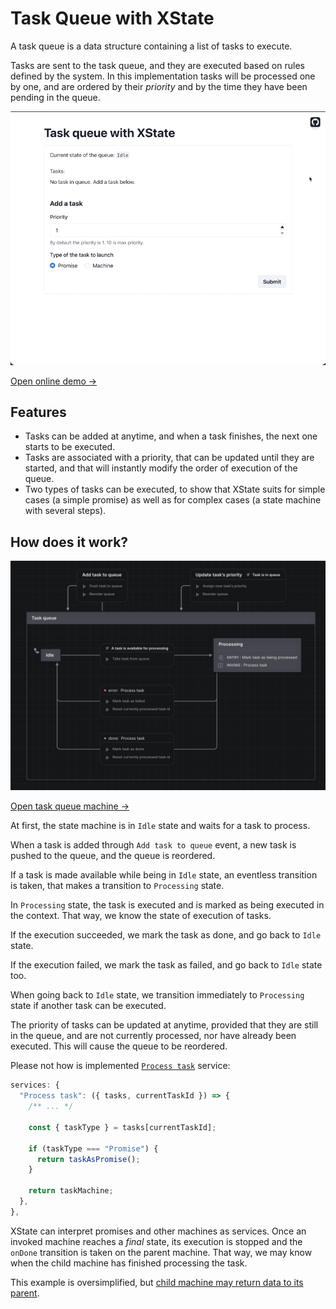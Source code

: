 # Task Queue with XState

A task queue is a data structure containing a list of tasks to execute.

Tasks are sent to the task queue, and they are executed based on rules defined by the system. In this implementation tasks will be processed one by one, and are ordered by their *priority* and by the time they have been pending in the queue.

![Demonstration of the task queue](demo.gif)

[Open online demo →](https://xstate-task-queue.netlify.app)

## Features

- Tasks can be added at anytime, and when a task finishes, the next one starts to be executed.
- Tasks are associated with a priority, that can be updated until they are started, and that will instantly modify the order of execution of the queue.
- Two types of tasks can be executed, to show that XState suits for simple cases (a simple promise) as well as for complex cases (a state machine with several steps).

## How does it work?

![Screenshot of task queue machine](machine.png)

[Open task queue machine →](./machines/taskQueue.ts)

At first, the state machine is in `Idle` state and waits for a task to process.

When a task is added through `Add task to queue` event, a new task is pushed to the queue, and the queue is reordered.

If a task is made available while being in `Idle` state, an eventless transition is taken, that makes a transition to `Processing` state.

In `Processing` state, the task is executed and is marked as being executed in the context. That way, we know the state of execution of tasks.

If the execution succeeded, we mark the task as done, and go back to `Idle` state.

If the execution failed, we mark the task as failed, and go back to `Idle` state too.

When going back to `Idle` state, we transition immediately to `Processing` state if another task can be executed.

The priority of tasks can be updated at anytime, provided that they are still in the queue, and are not currently processed, nor have already been executed. This will cause the queue to be reordered.

Please not how is implemented [`Process task`](https://github.com/Devessier/xstate-task-queue/blob/6c7ca3bd78485ff808c17bebf4f9ac1cdd2995b4/machines/taskQueue.ts#L224-L236) service:

```ts
services: {
  "Process task": ({ tasks, currentTaskId }) => {
    /** ... */

    const { taskType } = tasks[currentTaskId];

    if (taskType === "Promise") {
      return taskAsPromise();
    }

    return taskMachine;
  },
},
```

XState can interpret promises and other machines as services. Once an invoked machine reaches a *final* state, its execution is stopped and the `onDone` transition is taken on the parent machine. That way, we may know when the child machine has finished processing the task.

This example is oversimplified, but [child machine may return data to its parent](https://stately.ai/docs/xstate/actors/machines#ondone-in-child-machines).
